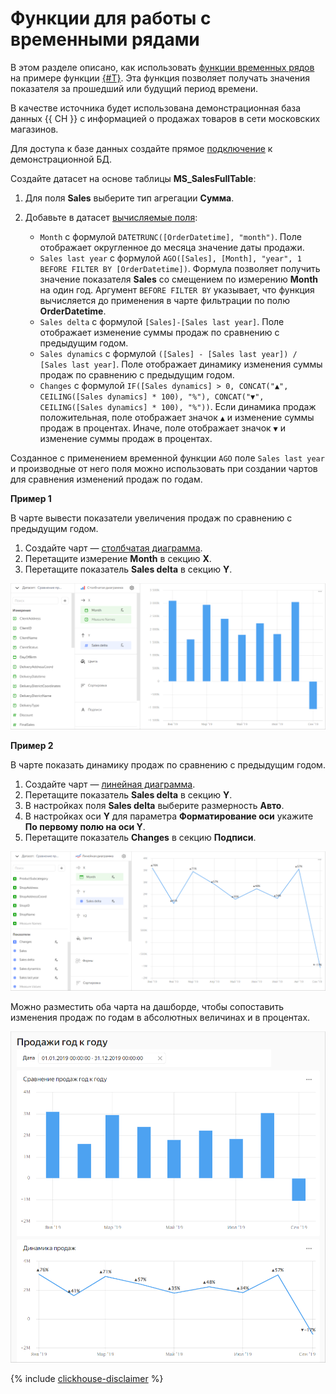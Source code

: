 # Функции для работы с временными рядами

В этом разделе описано, как использовать [функции временных рядов](../function-ref/time-series-functions.md) на примере функции [{#T}](../function-ref/AGO.md). Эта функция позволяет получать значения показателя за прошедший или будущий период времени.

В качестве источника будет использована демонстрационная база данных {{ CH }} с информацией о продажах товаров в сети московских магазинов.

Для доступа к базе данных создайте прямое [подключение](../tutorials/data-from-ch-to-sql-chart.md#create-connection) к демонстрационной БД.

Создайте датасет на основе таблицы **MS_SalesFullTable**:

1. Для поля **Sales** выберите тип агрегации **Сумма**.
1. Добавьте в датасет [вычисляемые поля](../../datalens/operations/dataset/create-calculated-field.md):

   * `Month` с формулой `DATETRUNC([OrderDatetime], "month")`. Поле отображает округленное до месяца значение даты продажи.
   * `Sales last year` с формулой `AGO([Sales], [Month], "year", 1 BEFORE FILTER BY [OrderDatetime])`. Формула позволяет получить значение показателя **Sales** со смещением по измерению **Month** на один год. Аргумент `BEFORE FILTER BY` указывает, что функция вычисляется до применения в чарте фильтрации по полю **OrderDatetime**.
   * `Sales delta` с формулой `[Sales]-[Sales last year]`. Поле отображает изменение суммы продаж по сравнению с предыдущим годом.
   * `Sales dynamics` с формулой `([Sales] - [Sales last year]) / [Sales last year]`. Поле отображает динамику изменения суммы продаж по сравнению с предыдущим годом.
   * `Changes` с формулой `IF([Sales dynamics] > 0, CONCAT("▲", CEILING([Sales dynamics] * 100), "%"), CONCAT("▼", CEILING([Sales dynamics] * 100), "%"))`. Если динамика продаж положительная, поле отображает значок `▲` и изменение суммы продаж в процентах. Иначе, поле отображает значок `▼` и изменение суммы продаж в процентах.

Созданное с применением временной функции `AGO` поле `Sales last year` и производные от него поля можно использовать при создании чартов для сравнения изменений продаж по годам.

**Пример 1**

В чарте вывести показатели увеличения продаж по сравнению с предыдущим годом.

1. Создайте чарт — [столбчатая диаграмма](../visualization-ref/column-chart.md).
1. Перетащите измерение **Month** в секцию **X**.
1. Перетащите показатель **Sales delta** в секцию **Y**.

![image](../../_assets/datalens/solution-y-to-y/year-to-year-sales-chart.png)

**Пример 2**

В чарте показать динамику продаж по сравнению с предыдущим годом.

1. Создайте чарт — [линейная диаграмма](../visualization-ref/line-chart.md).
1. Перетащите показатель **Sales delta** в секцию **Y**.
1. В настройках поля **Sales delta** выберите размерность **Авто**.
1. В настройках оси **Y** для параметра **Форматирование оси** укажите **По первому полю на оси Y**.
1. Перетащите показатель **Changes** в секцию **Подписи**.

![image](../../_assets/datalens/solution-y-to-y/sales-dynamic-chart.png)

Можно разместить оба чарта на дашборде, чтобы сопоставить изменения продаж по годам в абсолютных величинах и в процентах.

![image](../../_assets/datalens/solution-y-to-y/sales-dashboard.png)

{% include [clickhouse-disclaimer](../../_includes/clickhouse-disclaimer.md) %}
